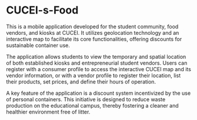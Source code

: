 # CUCEI-s-Food
This is a mobile application developed for the student community, food vendors, and kiosks at CUCEI. It utilizes geolocation technology and an interactive map to facilitate its core functionalities, offering discounts for sustainable container use.

The application allows students to view the temporary and spatial location of both established kiosks and entrepreneurial student vendors. Users can register with a consumer profile to access the interactive CUCEI map and its vendor information, or with a vendor profile to register their location, list their products, set prices, and define their hours of operation.

A key feature of the application is a discount system incentivized by the use of personal containers. This initiative is designed to reduce waste production on the educational campus, thereby fostering a cleaner and healthier environment free of litter.
